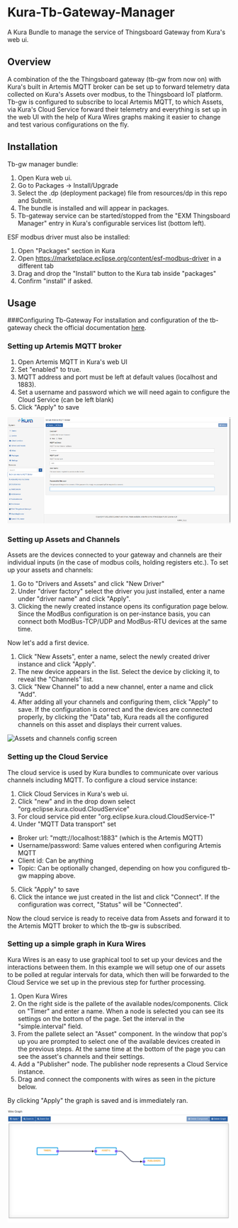 # Kura-Tb-Gateway-Manager
A Kura Bundle to manage the service of Thingsboard Gateway from Kura's web ui.

## Overview
A combination of the the Thingsboard gateway (tb-gw from now on) with Kura's built in Artemis MQTT broker can be set up to forward telemetry data collected on Kura's Assets over modbus, to the Thingsboard IoT platform.
Tb-gw is configured to subscribe to local Artemis MQTT, to which Assets, via Kura's Cloud Service forward their telemetry and everything is set up in the web UI with the help of Kura Wires graphs making it easier to change and test various configurations on the fly.

## Installation

Tb-gw manager bundle:

1. Open Kura web ui.
1. Go to Packages -> Install/Upgrade
1. Select the .dp (deployment package) file from resources/dp in this repo and Submit.
1. The bundle is installed and will appear in packages.
1. Tb-gateway service can be started/stopped from the "EXM Thingsboard Manager" entry  in Kura's configurable services list (bottom left).

ESF modbus driver must also be installed:
1. Open "Packages" section in Kura
1. Open https://marketplace.eclipse.org/content/esf-modbus-driver in a different tab
1. Drag and drop the "Install" button to the Kura tab inside "packages"
1. Confirm "install" if asked.

## Usage

###Configuring Tb-Gateway 
For installation and configuration of the tb-gateway check the official documentation [here](https://thingsboard.io/docs/iot-gateway/getting-started/).

### Setting up Artemis MQTT broker
1. Open Artemis MQTT in Kura's web UI
1. Set "enabled" to true.
1. MQTT address and port must be left at default values (localhost and 1883).
1. Set a username and password which we will need again to configure the Cloud Service (can be left blank)
1. Click "Apply" to save

![Artemis MQTT setup screen](images/artemis_mqtt.png)

### Setting up Assets and Channels
Assets are the devices connected to your gateway and channels are their individual inputs (in the case of modbus coils, holding registers etc.). To set up your assets and channels:

1. Go to "Drivers and Assets" and click "New Driver"
1. Under "driver factory" select the driver you just installed, enter a name under "driver name" and click "Apply".
1. Clicking the newly created instance opens its configuration page below. Since the ModBus configuration is on per-instance basis, you can connect both ModBus-TCP/UDP and ModBus-RTU devices at the same time.

Now let's add a first device.

1. Click "New Assets", enter a name, select the newly created driver instance and click "Apply".
1. The new device appears in the list. Select the device by clicking it, to reveal the "Channels" list.
1. Click "New Channel" to add a new channel, enter a name and click "Add".
1. After adding all your channels and configuring them, click "Apply" to save. If the configuration is correct and the devices are connected properly, by clicking the "Data" tab, Kura reads all the configured channels on this asset and displays their current values.

![Assets and channels config screen](https://github.com/exmgr/Kura-Thingsboard-Bundle/raw/master/images/channel_config.png)

### Setting up the Cloud Service
The cloud service is used by Kura bundles to communicate over various channels including MQTT. 
To configure a cloud service instance:

1. Click Cloud Services in Kura's web ui.
2. Click "new" and in the drop down select "org.eclipse.kura.cloud.CloudService"
3. For cloud service pid enter "org.eclipse.kura.cloud.CloudService-1"
4. Under "MQTT Data transport" set
 - Broker url: "mqtt://localhost:1883" (which is the Artemis MQTT)
 - Username/password: Same values entered when configuring Artemis MQTT
 - Client id: Can be anything
 - Topic: Can be optionally changed, depending on how you configured tb-gw mapping above.
5. Click "Apply" to save
6. Click the intance we just created in the list and click "Connect". If the configuration was correct, "Status" will be "Connected".

Now the cloud service is ready to receive data from Assets and forward it to the Artemis MQTT broker to which the tb-gw is subscribed.

### Setting up a simple graph in Kura Wires
Kura Wires is an easy to use graphical tool to set up your devices and the interactions between them. In this example we will setup one of our assets to be polled at regular intervals for data, which then will be forwarded to the Cloud Service we set up in the previous step for further processing.

1. Open Kura Wires
2. On the right side is the pallete of the available nodes/components. Click on "Timer" and enter a name. When a node is selected you can see its settings on the bottom of the  page. Set the interval in the "simple.interval" field.
3. From the pallete select an "Asset" component. In the window that pop's up you are prompted to select one of the available devices created in the previous steps. At the same time at the bottom of the page you can see the asset's channels and their settings.
4. Add a "Publisher" node. The publisher node represents a Cloud Service instance.
5. Drag and connect the components with wires as seen in the picture below.

By clicking "Apply" the graph is saved and is immediately ran.

![Artemis MQTT setup screen](images/wires.png)
